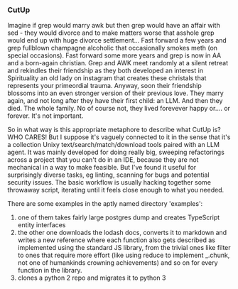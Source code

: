 ### CutUp
Imagine if grep would marry awk but then grep would have an affair with sed - they would divorce and to make matters worse that asshole grep would end up with huge divorce settlement... Fast forward a few years and grep fullblown champagne alcoholic that occasionally smokes meth (on special occasions). Fast forward some more years and grep is now in AA and a born-again christian. Grep and AWK meet randomly at a silent retreat and rekindles their friendship as they both developed an interest in Spirituality an old lady on instagram that creates these christals that represents your primeordial trauma. Anyway, soon their friendship blossoms into an even stronger version of their previous love. They marry again, and not long after they have their first child: an LLM. And then they died. The whole family. No of course not, they lived forevever happy or.... or forever. It's not important.

So in what way is this appropriate metaphore to describe what CutUp is? WHO CARES! But I suppose it's vaguely connected to it in the sense that it's a collection Unixy text/search/match/download tools paired with an LLM agent. It was mainly developed for doing really big, sweeping refactorings across a project that you can't do in an IDE, because they are not mechanical in a way to make feasible. But I've found it useful for surprisingly diverse tasks, eg linting, scanning for bugs and potential security issues. The basic workflow is usually hacking together some throwaway script, iterating until it feels close enough to what you needed.

There are some examples in the aptly named directory 'examples':
1) one of them takes fairly large postgres dump and creates TypeScript entity interfaces
2) the other one downloads the lodash docs, converts it to markdown and writes a new reference where each function also gets described as implemented using the standard JS library, from the trivial ones like filter to ones that require more effort (like using reduce to implement _.chunk, not one of humankinds crowning achievements) and so on for every function in the library.
3) clones a python 2 repo and migrates it to python 3

